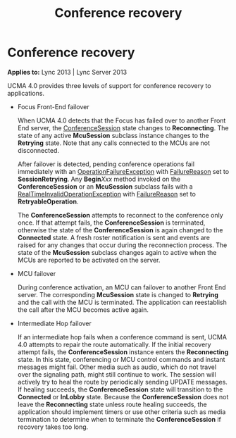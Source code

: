 ﻿---
title: Conference recovery
TOCTitle: Conference recovery
ms:assetid: a857410d-7f32-4850-9815-e0be658781b2
ms:mtpsurl: https://msdn.microsoft.com/en-us/library/Dn466073(v=office.15)
ms:contentKeyID: 57103067
ms.date: 07/25/2014
mtps_version: v=office.15
---

# Conference recovery


**Applies to:** Lync 2013 | Lync Server 2013

UCMA 4.0 provides three levels of support for conference recovery to applications.

  - Focus Front-End failover
    
    When UCMA 4.0 detects that the Focus has failed over to another Front End server, the [ConferenceSession](https://msdn.microsoft.com/en-us/library/hh349315\(v=office.15\)) state changes to **Reconnecting**. The state of any active **McuSession** subclass instance changes to the **Retrying** state. Note that any calls connected to the MCUs are not disconnected.
    
    After failover is detected, pending conference operations fail immediately with an [OperationFailureException](https://msdn.microsoft.com/en-us/library/hh161725\(v=office.15\)) with [FailureReason](https://msdn.microsoft.com/en-us/library/hh381130\(v=office.15\)) set to **SessionRetrying**. Any **Begin***Xxx* method invoked on the **ConferenceSession** or an **McuSession** subclass fails with a [RealTimeInvalidOperationException](https://msdn.microsoft.com/en-us/library/hh349003\(v=office.15\)) with [FailureReason](https://msdn.microsoft.com/en-us/library/hh350167\(v=office.15\)) set to **RetryableOperation**.
    
    The **ConferenceSession** attempts to reconnect to the conference only once. If that attempt fails, the **ConferenceSession** is terminated, otherwise the state of the **ConferenceSession** is again changed to the **Connected** state. A fresh roster notification is sent and events are raised for any changes that occur during the reconnection process. The state of the **McuSession** subclass changes again to active when the MCUs are reported to be activated on the server.

  - MCU failover
    
    During conference activation, an MCU can failover to another Front End server. The corresponding **McuSession** state is changed to **Retrying** and the call with the MCU is terminated. The application can reestablish the call after the MCU becomes active again.

  - Intermediate Hop failover
    
    If an intermediate hop fails when a conference command is sent, UCMA 4.0 attempts to repair the route automatically. If the initial recovery attempt fails, the **ConferenceSession** instance enters the **Reconnecting** state. In this state, conferencing or MCU control commands and instant messages might fail. Other media such as audio, which do not travel over the signaling path, might still continue to work. The session will actively try to heal the route by periodically sending UPDATE messages. If healing succeeds, the **ConferenceSession** state will transition to the **Connected** or **InLobby** state. Because the **ConferenceSession** does not leave the **Reconnecting** state unless route healing succeeds, the application should implement timers or use other criteria such as media termination to determine when to terminate the **ConferenceSession** if recovery takes too long.

